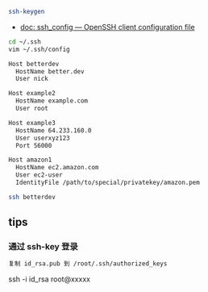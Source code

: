 
```bash
ssh-keygen
```

- [doc: ssh_config — OpenSSH client configuration file](http://man.openbsd.org/cgi-bin/man.cgi/OpenBSD-current/man5/ssh_config.5?query=ssh_config&sec=5)


```bash
cd ~/.ssh
vim ~/.ssh/config

Host betterdev
  HostName better.dev
  User nick

Host example2
  HostName example.com
  User root

Host example3
  HostName 64.233.160.0
  User userxyz123
  Port 56000

Host amazon1
  HostName ec2.amazon.com
  User ec2-user
  IdentityFile /path/to/special/privatekey/amazon.pem

ssh betterdev
```

## tips

### 通过 ssh-key 登录

```bash
复制 id_rsa.pub 到 /root/.ssh/authorized_keys
```

ssh -i id_rsa  root@xxxxx 
